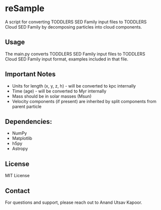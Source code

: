 # reSample
A script for converting TODDLERS SED Family input files to TODDLERS Cloud SED Family by decomposing particles into cloud components.

## Usage
The main.py converts TODDLERS SED Family input files to TODDLERS Cloud SED Family input format, 
examples included in that file.

## Important Notes
- Units for length (x, y, z, h) - will be converted to kpc internally
- Time (age) - will be converted to Myr internally
- Mass should be in solar masses (Msun)
- Velocity components (if present) are inherited by split components from parent particle

## Dependencies:
- NumPy
- Matplotlib
- h5py
- Astropy

## License
MIT License

## Contact
For questions and support, please reach out to Anand Utsav Kapoor.